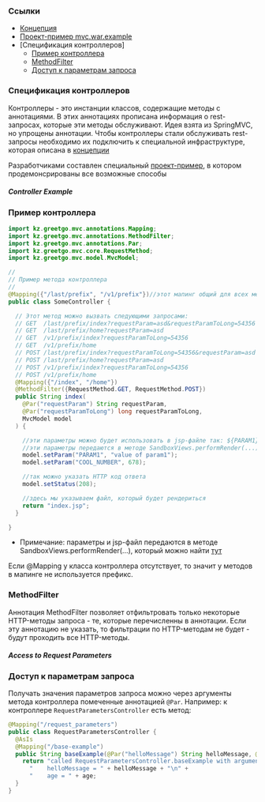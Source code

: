 ### Ссылки

 - [Концепция](concept.md)
 - [Проект-пример mvc.war.example](mvc_war_example.md)
 - [Спецификация контроллеров]
   - [Пример контроллера](#controller-example)
   - [MethodFilter](#methodfilter)
   - [Доступ к параметрам запроса](#access-to-request-parameters)

### Спецификация контроллеров

Контроллеры - это инстанции классов, содержащие методы с аннотациями. В этих аннотациях прописана информация
о rest-запросах, которые эти методы обслуживают. Идея взята из SpringMVC, но упрощены аннотации. Чтобы контроллеры
стали обслуживать rest-запросы необходимо их подключить к специальной инфраструктуре, которая
описана в [концепции](concept.md)

Разработчиками составлен специальный [проект-пример](mvc_war_example.md), в котором продемонсрированы
все возможные способы 

##### Controller Example
### Пример контроллера

```java
import kz.greetgo.mvc.annotations.Mapping;
import kz.greetgo.mvc.annotations.MethodFilter;
import kz.greetgo.mvc.annotations.Par;
import kz.greetgo.mvc.core.RequestMethod;
import kz.greetgo.mvc.model.MvcModel;

//
// Пример метода контроллера
//
@Mapping({"/last/prefix", "/v1/prefix"})//этот мапинг общий для всех методов данного контроллера
public class SomeController {

  // Этот метод можно вызвать следующими запросами:
  // GET  /last/prefix/index?requestParam=asd&requestParamToLong=54356
  // GET  /last/prefix/home?requestParam=asd
  // GET  /v1/prefix/index?requestParamToLong=54356
  // GET  /v1/prefix/home
  // POST /last/prefix/index?requestParamToLong=54356&requestParam=asd
  // POST /last/prefix/home?requestParam=asd
  // POST /v1/prefix/index?requestParamToLong=54356
  // POST /v1/prefix/home
  @Mapping({"/index", "/home"})
  @MethodFilter({RequestMethod.GET, RequestMethod.POST})
  public String index(
    @Par("requestParam") String requestParam,
    @Par("requestParamToLong") long requestParamToLong,
    MvcModel model
  ) {

    //эти параметры можно будет использовать в jsp-файле так: ${PARAM1}, ${COOL_NUMBER}
    //эти параметры передаются в методе SandboxViews.performRender(...) [тут](concept.md)  
    model.setParam("PARAM1", "value of param1");
    model.setParam("COOL_NUMBER", 678);

    //так можно указать HTTP код ответа
    model.setStatus(208);

    //здесь мы указываем файл, который будет рендериться
    return "index.jsp";
  }

}
```

 - Примечание: параметры и jsp-файл передаются в методе SandboxViews.performRender(...), который можно найти [тут](concept.md)

Если @Mapping у класса контроллера отсутствует, то значит у методов в мапинге не используется префикс.

### MethodFilter

Аннотация MethodFilter позволяет отфильтровать только некоторые HTTP-методы запроса - те, которые перечисленны в
аннотации. Если эту аннотацию не указать, то фильтрации по HTTP-методам не будет - будут проходить все HTTP-методы.

##### Access to Request Parameters
### Доступ к параметрам запроса

Получать значения параметров запроса можно через аргументы метода контроллера помеченные аннотацией `@Par`.
Например: к контроллере `RequestParametersController` есть метод:

```java
@Mapping("/request_parameters")
public class RequestParametersController {
  @AsIs
  @Mapping("/base-example")
  public String baseExample(@Par("helloMessage") String helloMessage, @Par("age") int age) {
    return "called RequestParametersController.baseExample with arguments:\n" +
      "    helloMessage = " + helloMessage + "\n" +
      "    age = " + age;
  }
}
```